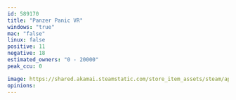 ```yaml
---
id: 589170
title: "Panzer Panic VR"
windows: "true"
mac: "false"
linux: false
positive: 11
negative: 18
estimated_owners: "0 - 20000"
peak_ccu: 0

image: https://shared.akamai.steamstatic.com/store_item_assets/steam/apps/589170/header.jpg?t=1726050464
opinions:
---
```

